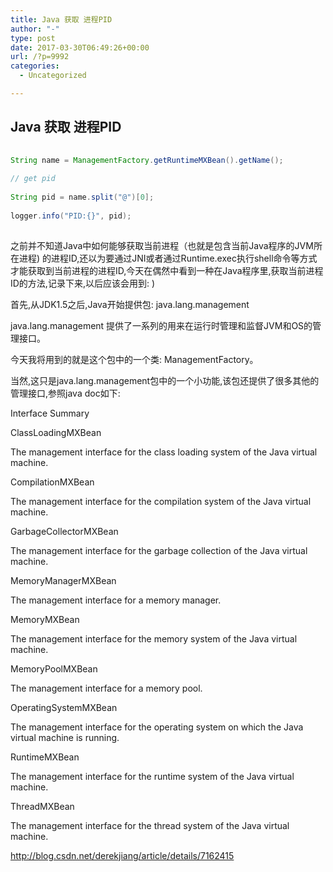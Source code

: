 ```yaml
---
title: Java 获取 进程PID
author: "-"
type: post
date: 2017-03-30T06:49:26+00:00
url: /?p=9992
categories:
  - Uncategorized

---
```

## Java 获取 进程PID
```java
  
String name = ManagementFactory.getRuntimeMXBean().getName();
          
// get pid
          
String pid = name.split("@")[0];
          
logger.info("PID:{}", pid);
  
```

之前并不知道Java中如何能够获取当前进程（也就是包含当前Java程序的JVM所在进程) 的进程ID,还以为要通过JNI或者通过Runtime.exec执行shell命令等方式才能获取到当前进程的进程ID,今天在偶然中看到一种在Java程序里,获取当前进程ID的方法,记录下来,以后应该会用到: ) 
  
首先,从JDK1.5之后,Java开始提供包: java.lang.management

java.lang.management 提供了一系列的用来在运行时管理和监督JVM和OS的管理接口。

今天我将用到的就是这个包中的一个类: ManagementFactory。

当然,这只是java.lang.management包中的一个小功能,该包还提供了很多其他的管理接口,参照java doc如下: 

Interface Summary
  
ClassLoadingMXBean
  
The management interface for the class loading system of the Java virtual machine.
  
CompilationMXBean
  
The management interface for the compilation system of the Java virtual machine.
  
GarbageCollectorMXBean
  
The management interface for the garbage collection of the Java virtual machine.
  
MemoryManagerMXBean
  
The management interface for a memory manager.
  
MemoryMXBean
  
The management interface for the memory system of the Java virtual machine.
  
MemoryPoolMXBean
  
The management interface for a memory pool.
  
OperatingSystemMXBean
  
The management interface for the operating system on which the Java virtual machine is running.
  
RuntimeMXBean
  
The management interface for the runtime system of the Java virtual machine.
  
ThreadMXBean
  
The management interface for the thread system of the Java virtual machine.

http://blog.csdn.net/derekjiang/article/details/7162415